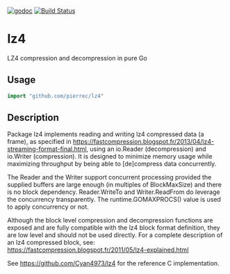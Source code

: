[![godoc](https://godoc.org/github.com/pierrec/lz4?status.png)](https://godoc.org/github.com/pierrec/lz4)
[![Build Status](https://travis-ci.org/pierrec/lz4.svg?branch=master)](https://travis-ci.org/pierrec/lz4)

# lz4
LZ4 compression and decompression in pure Go

## Usage

```go
import "github.com/pierrec/lz4"
```

## Description

Package lz4 implements reading and writing lz4 compressed data (a frame),
as specified in https://fastcompression.blogspot.fr/2013/04/lz4-streaming-format-final.html,
using an io.Reader (decompression) and io.Writer (compression).
It is designed to minimize memory usage while maximizing throughput by being able to
[de]compress data concurrently.

The Reader and the Writer support concurrent processing provided the supplied buffers are
large enough (in multiples of BlockMaxSize) and there is no block dependency.
Reader.WriteTo and Writer.ReadFrom do leverage the concurrency transparently.
The runtime.GOMAXPROCS() value is used to apply concurrency or not.

Although the block level compression and decompression functions are exposed and are fully compatible
with the lz4 block format definition, they are low level and should not be used directly.
For a complete description of an lz4 compressed block, see:
https://fastcompression.blogspot.fr/2011/05/lz4-explained.html

See https://github.com/Cyan4973/lz4 for the reference C implementation.
